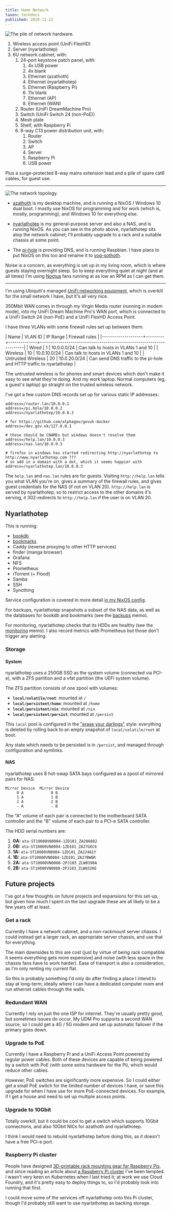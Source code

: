 ```yaml
---
title: Home Network
taxon: techdocs
published: 2020-11-12
---
```


![The pile of network hardware.](home-network/hardware.jpg)

1. Wireless access point (UniFi FlexHD)
2. Server (nyarlathotep)
3. 6U network cabinet, with:
   1. 24-port keystone patch panel, with:
      1. 4x USB power
      2. 4x blank
      3. Ethernet (azathoth)
      4. Ethernet (nyarlathotep)
      5. Ethernet (Raspberry Pi)
      5. 11x blank
      7. Ethernet (AP)
      8. Ethernet (WAN)
   2. Router (UniFi DreamMachine Pro)
   3. Switch (UniFi Switch 24 (non-PoE))
   4. Mesh plate
   5. Shelf, with Raspberry Pi
   6. 8-way C13 power distribution unit, with:
      1. Router
      2. Switch
      3. AP
      4. Server
      5. Raspberry Pi
      6. USB power

Plus a surge-protected 8-way mains extension lead and a pile of spare
cat6 cables, for guest use.

---

![The network topology.](home-network/map.png)

- [azathoth][] is my desktop machine, and is running a NixOS / Windows
  10 dual boot.  I mostly use NixOS for programming and for work
  (which is, mostly, programming); and Windows 10 for everything else.

- [nyarlathotep][] is my general-purpose server and also a NAS, and is
  running NixOS.  As you can see in the photo above, nyarlathotep sits
  atop the network cabinet; I'll probably upgrade to a rack and a
  suitable chassis at some point.

- The [pi-hole][] is providing DNS, and is running Raspbian.  I have
  plans to put NixOS on this too and rename it to [yog-sothoth][].

Noise is a concern, as everything is set up in my living room, which
is where guests staying overnight sleep.  So to keep everything quiet
at night (and at all times) I'm using [Noctua][] fans running at as
low an RPM as I can get them.

[azathoth]: machines.html#azathoth
[nyarlathotep]: home-network.html#nyarlathotep
[pi-hole]: https://pi-hole.net/
[yog-sothoth]: https://en.wikipedia.org/wiki/Cthulhu_Mythos_deities#Yog-Sothoth
[Noctua]: https://noctua.at/

---

I'm using Ubiquiti's managed [UniFi networking equipment][], which is
overkill for the small network I have, but it's all very nice.

350Mbit WAN comes in through my Virgin Media router (running in modem
mode), into my UniFi Dream Machine Pro's WAN port, which is connected
to a UniFi Switch 24 (non-PoE) and a UniFi FlexHD Access Point.

I have three VLANs with some firewall rules set up between them:

| Name               | VLAN ID | IP Range     | Firewall rules                                                       |
|--------------------+---------+--------------+----------------------------------------------------------------------|
| Wired              |       1 | 10.0.0.0/24  | Can talk to hosts in VLANs 1 and 10                                  |
| Wireless           |      10 | 10.0.10.0/24 | Can talk to hosts in VLANs 1 and 10                                  |
| Untrusted Wireless |      20 | 10.0.20.0/24 | Can send DNS traffic to the pi-hole and HTTP traffic to nyarlathotep |

The untrusted wireless is for phones and smart devices which don't
make it easy to see what they're doing.  And my work laptop.  Normal
computers (eg, a guest's laptop) go straight on the trusted wireless
network.

I've got a few custom DNS records set up for various static IP
addresses:

```
address=/router.lan/10.0.0.1
address=/pi.hole/10.0.0.2
address=/nyarlathotep/10.0.0.3

# for https://github.com/alphagov/govuk-docker
address=/dev.gov.uk/127.0.0.1

# these should be CNAMEs but windows doesn't resolve them
address=/help.lan/10.0.0.3
address=/nas.lan/10.0.0.3

# firefox in windows has started redirecting http://nyarlathotep to http://www.nyarlathotep.com ???
# so add in a domain with a dot, which it seems happier with
address=/nyarlathotep.lan/10.0.0.3
```

The `help.lan` and `nas.lan` rules are for guests.  Visiting
`http://help.lan` tells you what VLAN you're on, gives a summary of
the firewall rules, and gives guest credentials for the NAS (if not on
VLAN 20).  `http://help.lan` is served by nyarlathotep, so to restrict
access to the other domains it's serving, it 302-redirects to
`http://help.lan` if the user is on VLAN 20.

[UniFi networking equipment]: https://unifi-network.ui.com/


Nyarlathotep
------------

This is running:

- [bookdb][]
- [bookmarks][]
- Caddy (reverse proxying to other HTTP services)
- finder (manga browser)
- Grafana
- NFS
- Prometheus
- rTorrent (+ Flood)
- Samba
- SSH
- Syncthing

Service configuration is covered in more detail [in my NixOS config][].

For backups, nyarlathotep snapshots a subset of the NAS data, as well
as the databases for bookdb and bookmarks (see the [backups][] memo).

For monitoring, nyarlathotep checks that its HDDs are healthy (see the
[monitoring][] memo).  I also record metrics with Prometheus but those
don't trigger any alerting.

[bookdb]: https://github.com/barrucadu/bookdb
[bookmarks]: https://github.com/barrucadu/bookmarks
[in my NixOS config]: https://github.com/barrucadu/nixfiles/blob/master/hosts/nyarlathotep/configuration.nix
[backups]: backups.html
[monitoring]: monitoring.html

### Storage

#### System

nyarlathotep uses a 250GB SSD as the system volume (connected via
PCI-e), with a ZFS partition and a vfat partition (the UEFI system
volume).

The ZFS partition consists of one zpool with volumes:

- **`local/volatile/root`**: mounted at `/`
- **`local/persistent/home`**: mounted at `/home`
- **`local/persistent/nix`**: mounted at `/nix`
- **`local/persistent/persist`**: mounted at `/persist`

This `local` pool is configured in the ["erase your darlings"][]
style: everything is deleted by rolling back to an empty snapshot of
`local/volatile/root` at boot.

Any state which needs to be persisted is in `/persist`, and managed
through configuration and symlinks.

["erase your darlings"]: https://grahamc.com/blog/erase-your-darlings

#### NAS

nyarlathotep uses 8 hot-swap SATA bays configured as a zpool of
mirrored pairs for NAS:

```
Mirror Device  Mirror Device
     0 A            0 B
     1 A            1 B
     2 A            2 B
     - A            - B
```

The "A" volume of each pair is connected to the motherboard SATA
controller and the "B" volume of each pair to a PCI-e SATA controller.

The HDD serial numbers are:

1. **0A:** `ata-ST10000VN0004-1ZD101_ZA206882`
2. **0B:** `ata-ST10000VN0004-1ZD101_ZA27G6C6`
3. **1A:** `ata-ST10000VN0004-1ZD101_ZA22461Y`
4. **1B:** `ata-ST10000VN0004-1ZD101_ZA27BW6R`
5. **2A:** `ata-ST10000VN0008-2PJ103_ZLW0398A`
5. **2B:** `ata-ST10000VN0008-2PJ103_ZLW032KE`


Future projects
---------------

I've got a few thoughts on future projects and expansions for this
set-up, but given how much I spent on the last upgrade these are all
likely to be a few years off at least.

### Get a rack

Currently I have a network cabinet, and a non-rackmount server
chassis.  I could instead get a larger rack, an appropriate server
chassis, and use that for everything.

The main downsides to this are cost (just by virtue of being rack
compatible it seems everything gets more expensive) and noise (with
less space in the chassis fans have to work harder).  Ease of
transport is also a consideration, as I'm only renting my current
flat.

So this is probably something I'd only do after finding a place I
intend to stay at long-term; ideally where I can have a dedicated
computer room and run ethernet cables through the walls.

### Redundant WAN

Currently I rely on just the one ISP for internet.  They're usually
pretty good, but sometimes issues do occur.  My UDM Pro supports a
second WAN source, so I could get a 4G / 5G modem and set up automatic
failover if the primary goes down.

### Upgrade to PoE

Currently I have a Raspberry Pi and a UniFi Access Point powered by
regular power cables.  Both of these devices are capable of being
powered by a switch with PoE (with some extra hardware for the Pi),
which would reduce other cables.

However, PoE switches are significantly more expensive.  So I could
either get a small PoE switch for the limited number of devices I
have, or save this upgrade for when I have use for more PoE-connected
devices.  For example, if I get a house and need to set up multiple
access points.

### Upgrade to 10Gbit

Totally overkill, but it could be cool to get a switch which supports
10Gbit connections, and also 10Gbit NICs for azathoth and
nyarlathotep.

I think I would need to rebuild nyarlathotep before doing this, as it
doesn't have a free PCI-e port.

### Raspberry Pi cluster

People have designed [3D-printable rack mounting gear for Raspberry
Pis][], and since reading an article about [a Raspberry Pi cluster][]
I've been tempted.  I wasn't very keen on Kubernetes when I last tried
it; at work we use Cloud Foundry, and it's pretty easy to deploy
things to, so I'd probably look into running that first.

I could move some of the services off nyarlathotep onto this Pi
cluster, though I'd probably still want to use nyarlathotep as backing
storage.

[3D-printable rack mounting gear for Raspberry Pis]: https://www.youtube.com/watch?v=splC57efBFQ
[a Raspberry Pi cluster]: https://mirailabs.io/blog/building-a-microcloud/
